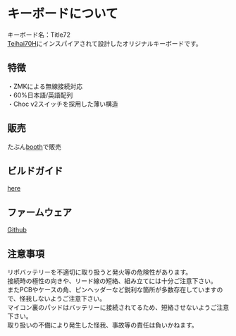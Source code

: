 # キーボードについて
キーボード名：Title72  
[Teihai70H](https://blog.alglab.net/archives/teihai70h-buildguide/)にインスパイアされて設計したオリジナルキーボードです。

## 特徴
・ZMKによる無線接続対応  
・60%日本語/英語配列  
・Choc v2スイッチを採用した薄い構造

## 販売
たぶん[booth](https://te9no.booth.pm/)で販売  

## ビルドガイド
[here](https://github.com/te9no/zmk-config-title72/blob/main/docs%2Fbuildguide.md)

## ファームウェア
[Github](https://github.com/te9no/zmk-config-title72/)  

## 注意事項
リポバッテリーを不適切に取り扱うと発火等の危険性があります。  
接続時の極性の向きや、リード線の短絡、組み立てには十分ご注意下さい。  
またPCBやケースの角、ピンヘッダーなど鋭利な箇所が多数存在していますので、怪我しないようご注意下さい。  
マイコン裏のパッドはバッテリーに接続されてるため、短絡させないようご注意下さい。  
取り扱いの不備により発生した怪我、事故等の責任は負いかねます。